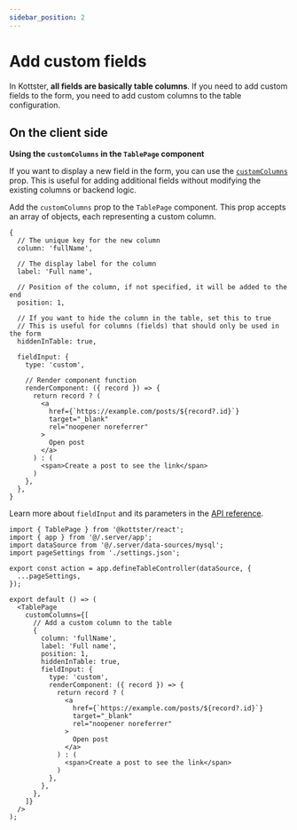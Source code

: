 ```yaml
---
sidebar_position: 2
---
```


# Add custom fields

In Kottster, **all fields are basically table columns**. If you need to add custom fields to the form, you need to add custom columns to the table configuration.

## On the client side

**Using the `customColumns` in the `TablePage` component**

If you want to display a new field in the form, you can use the [`customColumns`](/table/table-page-component#customcolumns) prop. This is useful for adding additional fields without modifying the existing columns or backend logic.

Add the `customColumns` prop to the `TablePage` component. This prop accepts an array of objects, each representing a custom column.

```tsx title="Example of a custom column"
{
  // The unique key for the new column
  column: 'fullName',
  
  // The display label for the column
  label: 'Full name',
  
  // Position of the column, if not specified, it will be added to the end
  position: 1,

  // If you want to hide the column in the table, set this to true
  // This is useful for columns (fields) that should only be used in the form
  hiddenInTable: true,

  fieldInput: {
    type: 'custom',

    // Render component function
    renderComponent: ({ record }) => {
      return record ? (
        <a 
          href={`https://example.com/posts/${record?.id}`} 
          target="_blank" 
          rel="noopener noreferrer"
        >
          Open post
        </a>
      ) : (
        <span>Create a post to see the link</span>
      )
    },
  },
}
```

Learn more about `fieldInput` and its parameters in the [API reference](/table/configuration/api#field-inputs).

```tsx title="Example of a page with a custom column"
import { TablePage } from '@kottster/react';
import { app } from '@/.server/app';
import dataSource from '@/.server/data-sources/mysql';
import pageSettings from './settings.json';

export const action = app.defineTableController(dataSource, {
  ...pageSettings,
});

export default () => (
  <TablePage
    customColumns={[
      // Add a custom column to the table
      {
        column: 'fullName',
        label: 'Full name',        
        position: 1,
        hiddenInTable: true,
        fieldInput: {
          type: 'custom',
          renderComponent: ({ record }) => {
            return record ? (
              <a 
                href={`https://example.com/posts/${record?.id}`} 
                target="_blank" 
                rel="noopener noreferrer"
              >
                Open post
              </a>
            ) : (
              <span>Create a post to see the link</span>
            )
          },
        },
      },
    ]}
  />
);
```
